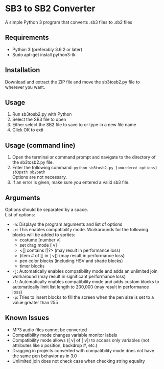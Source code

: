 SB3 to SB2 Converter
==============

A simple Python 3 program that converts .sb3 files to .sb2 files

Requirements
--------------
- Python 3 (preferably 3.6.2 or later)
- Sudo apt-get install python3-tk

Installation
--------------
Download and extract the ZIP file and move the sb3tosb2.py file to wherever you want.

Usage
--------------
1. Run sb3tosb2.py with Python
2. Select the SB3 file to open
3. Either select the SB2 file to save to or type in a new file name
4. Click OK to exit

Usage (command line)
--------------
1. Open the terminal or command prompt and navigate to the directory of the sb3tosb2.py file.
2. Enter the following command: `python sb3tosb2.py [unordered options] sb3path sb2path`<br>Options are not necessary.
3. If an error is given, make sure you entered a valid sb3 file.

Arguments
--------------
Options should be separated by a space.<br>
List of options:
- `-h`: Displays the program arguments and list of options
- `-c`: This enables compatibility mode. Workarounds for the following blocks will be added to sprites:
  - costume [number v]
  - set drag mode [ v]
  - <[] contains []?> (may result in performance loss)
  - (item # of [] in [ v]) (may result in performance loss)
  - pen color blocks (including HSV and shade blocks)
  - timer blocks
- `-j`: Automatically enables compatibility mode and adds an unlimited join workaround (may result in significant performance loss)
- `-l`: Automatically enables compatibility mode and adds custom blocks to automatically limit list length to 200,000 (may result in performance loss)
- `-p`: Tries to insert blocks to fill the screen when the pen size is set to a value greater than 255

Known Issues
--------------
- MP3 audio files cannot be converted
- Compatibility mode changes variable monitor labels
- Compatibility mode allows ([ v] of [ v]) to access only variables (not attributes like x position, backdrop #, etc.)
- Dragging in projects converted with compatibility mode does not have the same pen behavior as in 3.0
- Unlimited join does not check case when checking string equality
